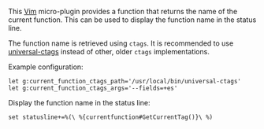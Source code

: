This [Vim](https://www.vim.org/) micro-plugin provides a function that returns
the name of the current function. This can be used to display the function
name in the status line.

The function name is retrieved using `ctags`. It is recommended to use
[universal-ctags](https://github.com/universal-ctags/ctags) instead of other,
older `ctags` implementations.

Example configuration:

	let g:current_function_ctags_path='/usr/local/bin/universal-ctags'
	let g:current_function_ctags_args='--fields=+es'

Display the function name in the status line:

	set statusline+=%(\ %{currentfunction#GetCurrentTag()}\ %)
